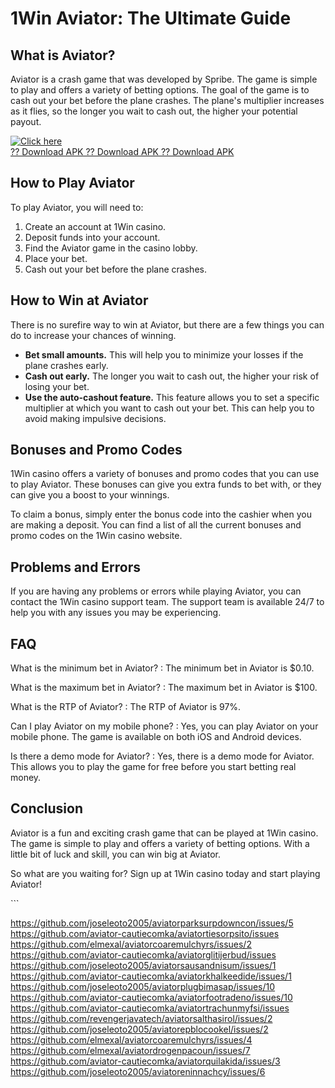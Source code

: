 # 1Win Aviator: The Ultimate Guide

## What is Aviator?

Aviator is a crash game that was developed by Spribe. The game is simple
to play and offers a variety of betting options. The goal of the game is
to cash out your bet before the plane crashes. The plane\'s multiplier
increases as it flies, so the longer you wait to cash out, the higher
your potential payout.

[![Click
here](https://readscoops.com/wp-content/uploads/2023/03/Readscoop-aviator-1-1.jpg)](https://traff.sbs/deff)\
[?? Download APK ?? Download APK ?? Download
APK](https://traff.sbs/deff)

## How to Play Aviator

To play Aviator, you will need to:

1.  Create an account at 1Win casino.
2.  Deposit funds into your account.
3.  Find the Aviator game in the casino lobby.
4.  Place your bet.
5.  Cash out your bet before the plane crashes.

## How to Win at Aviator

There is no surefire way to win at Aviator, but there are a few things
you can do to increase your chances of winning.

-   **Bet small amounts.** This will help you to minimize your losses if
    the plane crashes early.
-   **Cash out early.** The longer you wait to cash out, the higher your
    risk of losing your bet.
-   **Use the auto-cashout feature.** This feature allows you to set a
    specific multiplier at which you want to cash out your bet. This can
    help you to avoid making impulsive decisions.

## Bonuses and Promo Codes

1Win casino offers a variety of bonuses and promo codes that you can use
to play Aviator. These bonuses can give you extra funds to bet with, or
they can give you a boost to your winnings.

To claim a bonus, simply enter the bonus code into the cashier when you
are making a deposit. You can find a list of all the current bonuses and
promo codes on the 1Win casino website.

## Problems and Errors

If you are having any problems or errors while playing Aviator, you can
contact the 1Win casino support team. The support team is available 24/7
to help you with any issues you may be experiencing.

## FAQ

What is the minimum bet in Aviator?
:   The minimum bet in Aviator is \$0.10.

What is the maximum bet in Aviator?
:   The maximum bet in Aviator is \$100.

What is the RTP of Aviator?
:   The RTP of Aviator is 97%.

Can I play Aviator on my mobile phone?
:   Yes, you can play Aviator on your mobile phone. The game is
    available on both iOS and Android devices.

Is there a demo mode for Aviator?
:   Yes, there is a demo mode for Aviator. This allows you to play the
    game for free before you start betting real money.

## Conclusion

Aviator is a fun and exciting crash game that can be played at 1Win
casino. The game is simple to play and offers a variety of betting
options. With a little bit of luck and skill, you can win big at
Aviator.

So what are you waiting for? Sign up at 1Win casino today and start
playing Aviator!

\`\`\`

https://github.com/joseleoto2005/aviatorparksurpdowncon/issues/5
https://github.com/aviator-cautiecomka/aviatortiesorpsito/issues
https://github.com/elmexal/aviatorcoaremulchyrs/issues/2
https://github.com/aviator-cautiecomka/aviatorglitijerbud/issues
https://github.com/joseleoto2005/aviatorsausandnisum/issues/1
https://github.com/aviator-cautiecomka/aviatorkhalkeedide/issues/1
https://github.com/joseleoto2005/aviatorplugbimasap/issues/10
https://github.com/aviator-cautiecomka/aviatorfootradeno/issues/10
https://github.com/aviator-cautiecomka/aviatortrachunmyfsi/issues
https://github.com/revengerjavatech/aviatorsalthasirol/issues/2
https://github.com/joseleoto2005/aviatorepblocookel/issues/2
https://github.com/elmexal/aviatorcoaremulchyrs/issues/4
https://github.com/elmexal/aviatordrogenpacoun/issues/7
https://github.com/aviator-cautiecomka/aviatorquilakida/issues/3
https://github.com/joseleoto2005/aviatoreninnachcy/issues/6
